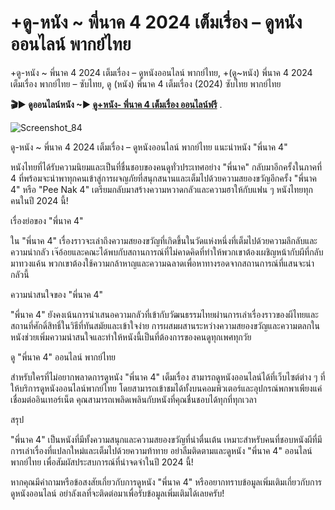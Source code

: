 # +ดู-หนัง ~ พี่นาค 4 2024 เต็มเรื่อง – ดูหนังออนไลน์ พากย์ไทย

+ดู-หนัง ~ พี่นาค 4 2024 เต็มเรื่อง – ดูหนังออนไลน์ พากย์ไทย, +(ดู~หนัง) พี่นาค 4 2024 เต็มเรื่อง พากย์ไทย – ซับไทย, ดู (หนัง) พี่นาค 4 เต็มเรื่อง (2024) ซับไทย พากย์ไทย

**🎬▶ ดูออนไลน์หนัง ~► [ดู+หนัง- พี่นาค 4 เต็มเรื่อง ออนไลน์ฟรี](https://hajsgdhuajsdas.github.io/PeeNak4/)**
.

![Screenshot_84](https://github.com/mexikdu/.github/assets/173977668/b622d339-9d89-4fc1-af06-b18242bd4301)

ดู-หนัง ~ พี่นาค 4 2024 เต็มเรื่อง – ดูหนังออนไลน์ พากย์ไทย
แนะนำหนัง "พี่นาค 4"

หนังไทยที่ได้รับความนิยมและเป็นที่ชื่นชอบของคนดูทั่วประเทศอย่าง "พี่นาค" กลับมาอีกครั้งในภาคที่ 4 ที่พร้อมจะนำพาทุกคนเข้าสู่การผจญภัยที่สนุกสนานและเต็มไปด้วยความสยองขวัญอีกครั้ง "พี่นาค 4" หรือ "Pee Nak 4" เตรียมกลับมาสร้างความหวาดกลัวและความฮาให้กับแฟน ๆ หนังไทยทุกคนในปี 2024 นี้!

เรื่องย่อของ "พี่นาค 4"

ใน "พี่นาค 4" เรื่องราวจะเล่าถึงความสยองขวัญที่เกิดขึ้นในวัดแห่งหนึ่งที่เต็มไปด้วยความลึกลับและความน่ากลัว เจ๊อ้อยและคณะได้พบกับสถานการณ์ที่ไม่คาดคิดที่ทำให้พวกเขาต้องเผชิญหน้ากับผีที่กลับมาทวงแค้น พวกเขาต้องใช้ความกล้าหาญและความฉลาดเพื่อหาทางรอดจากสถานการณ์ที่แสนจะน่ากลัวนี้

ความน่าสนใจของ "พี่นาค 4"

"พี่นาค 4" ยังคงเน้นการนำเสนอความกลัวที่เข้ากับวัฒนธรรมไทยผ่านการเล่าเรื่องราวของผีไทยและสถานที่ศักดิ์สิทธิ์ในวิธีที่ทันสมัยและเข้าใจง่าย การผสมผสานระหว่างความสยองขวัญและความตลกในหนังช่วยเพิ่มความน่าสนใจและทำให้หนังนี้เป็นที่ต้องการของคนดูทุกเพศทุกวัย

ดู "พี่นาค 4" ออนไลน์ พากย์ไทย

สำหรับใครที่ไม่อยากพลาดการดูหนัง "พี่นาค 4" เต็มเรื่อง สามารถดูหนังออนไลน์ได้ที่เว็บไซต์ต่าง ๆ ที่ให้บริการดูหนังออนไลน์พากย์ไทย โดยสามารถเข้าชมได้ทั้งบนคอมพิวเตอร์และอุปกรณ์พกพาเพียงแค่เชื่อมต่ออินเทอร์เน็ต คุณสามารถเพลิดเพลินกับหนังที่คุณชื่นชอบได้ทุกที่ทุกเวลา

สรุป

"พี่นาค 4" เป็นหนังที่มีทั้งความสนุกและความสยองขวัญที่น่าตื่นเต้น เหมาะสำหรับคนที่ชอบหนังผีที่มีการเล่าเรื่องที่แปลกใหม่และเต็มไปด้วยความท้าทาย อย่าลืมติดตามและดูหนัง "พี่นาค 4" ออนไลน์ พากย์ไทย เพื่อสัมผัสประสบการณ์ที่น่าจดจำในปี 2024 นี้!

หากคุณมีคำถามหรือข้อสงสัยเกี่ยวกับการดูหนัง "พี่นาค 4" หรืออยากทราบข้อมูลเพิ่มเติมเกี่ยวกับการดูหนังออนไลน์ อย่าลังเลที่จะติดต่อมาเพื่อรับข้อมูลเพิ่มเติมได้เลยครับ!
